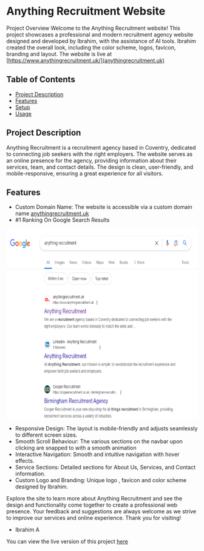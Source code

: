 # Anything Recruitment Website
Project Overview
Welcome to the Anything Recruitment website! This project showcases a professional and modern recruitment agency website designed and developed by Ibrahim, with the assistance of AI tools. Ibrahim created the overall look, including the color scheme, logos, favicon, branding and layout. The website is live at [https://www.anythingrecruitment.uk/](anythingrecruitment.uk)

## Table of Contents
- [Project Description](#Project-Description)
- [Features](#Features)
- [Setup](#Setup)
- [Usage](#Usage)

## Project Description
Anything Recruitment is a recruitment agency based in Coventry, dedicated to connecting job seekers with the right employers. The website serves as an online presence for the agency, providing information about their services, team, and contact details. The design is clean, user-friendly, and mobile-responsive, ensuring a great experience for all visitors.

## Features
- Custom Domain Name: The website is accessible via a custom domain name [anythingrecruitment.uk](https://www.anythingrecruitment.uk/)
- #1 Ranking On Google Search Results
  
 <img src="رقم واحد على جوجل       Number 1 on google.png"  height="500px">
 
- Responsive Design: The layout is mobile-friendly and adjusts seamlessly to different screen sizes.
- Smooth Scroll Behaviour: The various sections on the navbar upon clicking are snapped to with a smooth animation
- Interactive Navigation: Smooth and intuitive navigation with hover effects.
- Service Sections: Detailed sections for About Us, Services, and Contact information.
- Custom Logo and Branding: Unique logo , favicon and color scheme designed by Ibrahim.

Explore the site to learn more about Anything Recruitment and see the design and functionality come together to create a professional web presence. Your feedback and suggestions are always welcome as we strive to improve our services and online experience. Thank you for visiting!

- Ibrahim A


You can view the live version of this project [here](https://www.anythingrecruitment.uk/)
